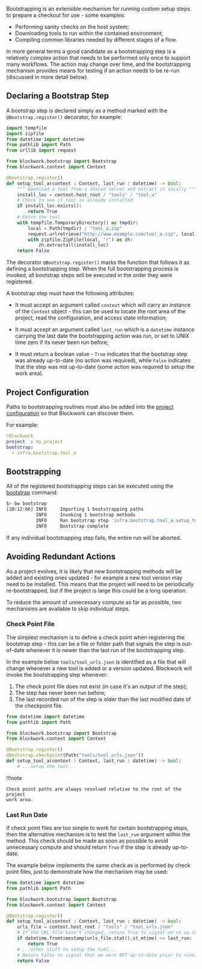 Bootstrapping is an extensible mechanism for running custom setup steps to prepare
a checkout for use - some examples:

 * Performing sanity checks on the host system;
 * Downloading tools to run within the contained environment;
 * Compiling common libraries needed by different stages of a flow.

In more general terms a good candidate as a bootstrapping step is a relatively
complex action that needs to be performed only once to support many workflows.
The action may change over time, and the bootstrapping mechanism provides means
for testing if an action needs to be re-run (discussed in more detail below).

## Declaring a Bootstrap Step

A bootstrap step is declared simply as a method marked with the `@Bootstrap.register()`
decorator, for example:

```python linenums="1" title="infra/bootstrap/tool_a.py"
import tempfile
import zipfile
from datetime import datetime
from pathlib import Path
from urllib import request

from blockwork.bootstrap import Bootstrap
from blockwork.context import Context

@Bootstrap.register()
def setup_tool_a(context : Context, last_run : datetime) -> bool:
    """ Download a tool from a shared server and extract it locally """
    install_loc = context.host_root / "tools" / "tool_a"
    # Check to see if tool is already installed
    if install_loc.exists():
        return True
    # Fetch the tool
    with tempfile.TemporaryDirectory() as tmpdir:
        local = Path(tmpdir) / "tool_a.zip"
        request.urlretrieve("http://www.example.com/tool_a.zip", local)
        with zipfile.ZipFile(local, "r") as zh:
            zh.extractall(install_loc)
    return False
```

The decorator `@Bootstrap.register()` marks the function that follows it as
defining a bootstrapping step. When the full bootstrapping process is invoked,
all bootstrap steps will be executed in the order they were registered.

A bootstrap step must have the following attributes:

 * It must accept an argument called `context` which will carry an instance of
   the `Context` object - this can be used to locate the root area of the project,
   read the configuration, and access state information;

 * It must accept an argument called `last_run` which is a `datetime` instance
   carrying the last date the bootstrapping action was run, or set to UNIX time
   zero if its never been run before;

 * It must return a boolean value - `True` indicates that the bootstrap step was
   already up-to-date (no action was required), while `False` indicates that the
   step was not up-to-date (some action was required to setup the work area).

## Project Configuration

Paths to bootstrapping routines must also be added into the
[project configuration](../config/bw_yaml.md) so that Blockwork can discover them.

For example:

```yaml linenums="1" title=".bw.yaml"
!Blockwork
project  : my_project
bootstrap:
  - infra.bootstrap.tool_a
```

## Bootstrapping

All of the registered bootstrapping steps can be executed using the
[bootstrap](../cli/bootstrap.md) command:

```bash
$> bw bootstrap
[20:12:06] INFO     Importing 1 bootstrapping paths
           INFO     Invoking 1 bootstrap methods
           INFO     Ran bootstrap step 'infra.bootstrap.tool_a.setup_tool_a'
           INFO     Bootstrap complete
```

If any individual bootstrapping step fails, the entire run will be aborted.

## Avoiding Redundant Actions

As a project evolves, it is likely that new bootstrapping methods will be added
and existing ones updated - for example a new tool version may need to be installed.
This means that the project will need to be periodically re-bootstrapped, but if
the project is large this could be a long operation.

To reduce the amount of unnecessary compute as far as possible, two mechanisms
are available to skip individual steps.

### Check Point File

The simplest mechanism is to define a check point when registering the bootstrap
step - this can be a file or folder path that signals the step is out-of-date
whenever it is newer than the last run of the bootstrapping step.

In the example below `tools/tool_urls.json` is identified as a file that will
change whenever a new tool is added or a version updated. Blockwork will invoke
the bootstrapping step whenever:

 1. The check point file does not exist (in case it's an output of the step);
 2. The step has never been run before;
 3. The last recorded run of the step is older than the last modified date of
    the checkpoint file.


```python linenums="1" title="infra/bootstrap/tool_a.py"
from datetime import datetime
from pathlib import Path

from blockwork.bootstrap import Bootstrap
from blockwork.context import Context

@Bootstrap.register()
@Bootstrap.checkpoint(Path("tools/tool_urls.json"))
def setup_tool_a(context : Context, last_run : datetime) -> bool:
    # ...setup the tool...
```

!!!note

    Check point paths are always resolved relative to the root of the project
    work area.

### Last Run Date

If check point files are too simple to work for certain bootstrapping steps,
then the alternative mechanism is to test the `last_run` argument within the
method. This check should be made as soon as possible to avoid unnecessary
compute and should return `True` if the step is already up-to-date.

The example below implements the same check as is performed by check point files,
just to demonstrate how the mechanism may be used:

```python linenums="1" title="infra/bootstrap/tool_a.py"
from datetime import datetime
from pathlib import Path

from blockwork.bootstrap import Bootstrap
from blockwork.context import Context

@Bootstrap.register()
def setup_tool_a(context : Context, last_run : datetime) -> bool:
    urls_file = context.host_root / "tools" / "tool_urls.json"
    # If the URL file hasn't changed, return True to signal we're up-to-date
    if datetime.fromtimestamp(urls_file.stat().st_mtime) <= last_run:
        return True
    # ...other stuff to setup the tool...
    # Return False to signal that we were NOT up-to-date prior to running
    return False
```
